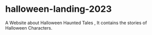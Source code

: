 # halloween-landing-2023
A Website about Halloween Haunted Tales , It contains the stories of Halloween Characters.
